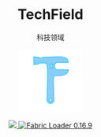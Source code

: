 <div align="center">
  <h1>TechField</h1>
  <p>科技领域</p>
  <img src=".idea/icon.png" alt="Mod Icon" width="128"/>
  <p>
  <a href="https://minecraft.net">
    <img src="https://img.shields.io/badge/Minecraft-1.20.6-5fdd5f?style=for-the-badge&logo=minecraft&logoColor=white"/>
  </a>
  <a href="https://fabricmc.net/">
  <img
    src="https://img.shields.io/badge/Fabric-0.16.9-ec9c27?style=for-the-badge&logo=fabric&logoColor=white"
    alt="Fabric Loader 0.16.9"/>
  </a>
</p>
</div>
